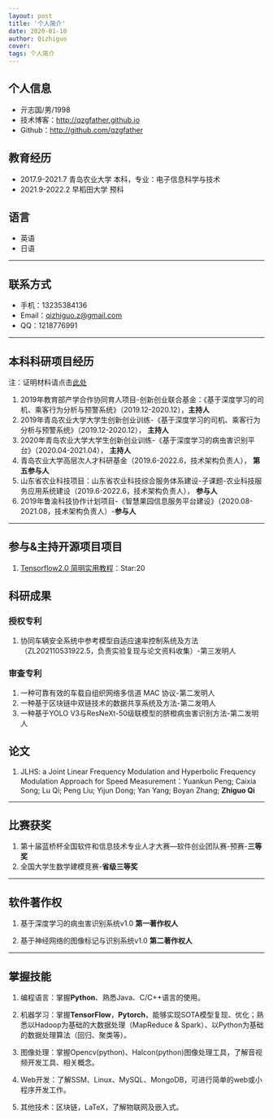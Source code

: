 ```yaml
---
layout: post
title: '个人简介'
date: 2020-01-10
author: Qizhiguo
cover: 
tags: 个人简介
---
```


## 个人信息

 - 亓志国/男/1998
 - 技术博客：http://qzgfather.github.io 
 - Github：http://github.com/qzgfather
 
 
## 教育经历

 - 2017.9-2021.7 青岛农业大学 本科，专业：电子信息科学与技术 
 - 2021.9-2022.2 早稻田大学  预科

## 语言

 - 英语
 - 日语

---
## 联系方式

- 手机：13235384136 
- Email：qizhiguo.z@gmail.com 
- QQ：1218776991

---

## 本科科研项目经历

注：证明材料请点击[此处](https://qizhiguo-oss-01.oss-cn-qingdao.aliyuncs.com/qizhiguo-cv.pdf)

1. 2019年教育部产学合作协同育人项目-创新创业联合基金：《基于深度学习的司机、乘客行为分析与预警系统》（2019.12-2020.12），**主持人**
2. 2019年青岛农业大学大学生创新创业训练-《基于深度学习的司机、乘客行为分析与预警系统》（2019.12-2020.12）， **主持人**
3. 2020年青岛农业大学大学生创新创业训练-《基于深度学习的病虫害识别平台》（2020.04-2021.04）， **主持人**
4. 青岛农业大学高层次人才科研基金（2019.6-2022.6，技术架构负责人）， **第五参与人**
5. 山东省农业科技项目：山东省农业科技综合服务体系建设-子课题-农业科技服务应用系统建设（2019.6-2022.6，技术架构负责人）， **参与人**
6. 2019年鲁渝科技协作计划项目-《智慧果园信息服务平台建设》（2020.08-2021.08，技术架构负责人）-**参与人**

---

## 参与&主持开源项目项目

1. [Tensorflow2.0 简明实用教程](https://github.com/Qzgfather/TensorFlow-2.0)：Star:20


## 科研成果

### 授权专利

1. 协同车辆安全系统中参考模型自适应速率控制系统及方法（ZL202110531922.5，负责实验复现与论文资料收集）-第三发明人

### 审查专利

1. 一种可靠有效的车载自组织网络多信道 MAC 协议-第二发明人
2. 一种基于区块链中双链技术的数据共享系统及方法-第二发明人
3. 一种基于YOLO V3与ResNeXt-50级联模型的脐橙病虫害识别方法-第二发明人

## 论文

1. JLHS: a Joint Linear Frequency Modulation and Hyperbolic Frequency Modulation Approach for Speed Measurement：Yuankun Peng; Caixia Song; Lu Qi; Peng Liu; Yijun Dong; Yan Yang; Boyan Zhang; **Zhiguo Qi**

---

## 比赛获奖

1. 第十届蓝桥杯全国软件和信息技术专业人才大赛—软件创业团队赛-预赛-**三等奖**
2. 全国大学生数学建模竞赛-**省级三等奖**

---

## 软件著作权

1. 基于深度学习的病虫害识别系统v1.0  **第一著作权人**

2. 基于神经网络的图像标记与识别系统v1.0 **第二著作权人**

---

## 掌握技能

1. 编程语言：掌握**Python**、熟悉Java、C/C++语言的使用。

2. 机器学习：掌握**TensorFlow**，**Pytorch**，能够实现SOTA模型复现、优化；熟悉以Hadoop为基础的大数据处理（MapReduce & Spark）、以Python为基础的数据处理算法（回归、聚类等）。

3. 图像处理：掌握Opencv(python)、Halcon(python)图像处理工具，了解音视频开发工具、相关概念。

4. Web开发：了解SSM、Linux、MySQL、MongoDB，可进行简单的web或小程序开发工作。
 
5. 其他技术：区块链，LaTeX，了解物联网及嵌入式。






